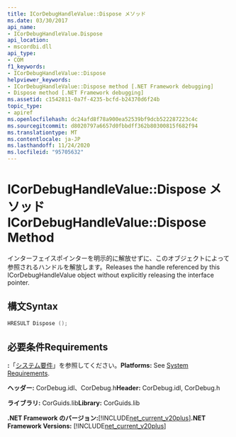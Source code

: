 ```yaml
---
title: ICorDebugHandleValue::Dispose メソッド
ms.date: 03/30/2017
api_name:
- ICorDebugHandleValue.Dispose
api_location:
- mscordbi.dll
api_type:
- COM
f1_keywords:
- ICorDebugHandleValue::Dispose
helpviewer_keywords:
- ICorDebugHandleValue::Dispose method [.NET Framework debugging]
- Dispose method [.NET Framework debugging]
ms.assetid: c1542811-0a7f-4235-bcfd-b24370d6f24b
topic_type:
- apiref
ms.openlocfilehash: dc24afd8f78a900ea52539bf9dcb522287223c4c
ms.sourcegitcommit: d8020797a6657d0fbbdff362b80300815f682f94
ms.translationtype: MT
ms.contentlocale: ja-JP
ms.lasthandoff: 11/24/2020
ms.locfileid: "95705632"
---
```

# <a name="icordebughandlevaluedispose-method"></a><span data-ttu-id="da90d-102">ICorDebugHandleValue::Dispose メソッド</span><span class="sxs-lookup"><span data-stu-id="da90d-102">ICorDebugHandleValue::Dispose Method</span></span>

<span data-ttu-id="da90d-103">インターフェイスポインターを明示的に解放せずに、このオブジェクトによって参照されるハンドルを解放します。</span><span class="sxs-lookup"><span data-stu-id="da90d-103">Releases the handle referenced by this ICorDebugHandleValue object without explicitly releasing the interface pointer.</span></span>  
  
## <a name="syntax"></a><span data-ttu-id="da90d-104">構文</span><span class="sxs-lookup"><span data-stu-id="da90d-104">Syntax</span></span>  
  
```cpp  
HRESULT Dispose ();  
```  
  
## <a name="requirements"></a><span data-ttu-id="da90d-105">必要条件</span><span class="sxs-lookup"><span data-stu-id="da90d-105">Requirements</span></span>  

 <span data-ttu-id="da90d-106">**:**「[システム要件](../../get-started/system-requirements.md)」を参照してください。</span><span class="sxs-lookup"><span data-stu-id="da90d-106">**Platforms:** See [System Requirements](../../get-started/system-requirements.md).</span></span>  
  
 <span data-ttu-id="da90d-107">**ヘッダー:** CorDebug.idl、CorDebug.h</span><span class="sxs-lookup"><span data-stu-id="da90d-107">**Header:** CorDebug.idl, CorDebug.h</span></span>  
  
 <span data-ttu-id="da90d-108">**ライブラリ:** CorGuids.lib</span><span class="sxs-lookup"><span data-stu-id="da90d-108">**Library:** CorGuids.lib</span></span>  
  
 <span data-ttu-id="da90d-109">**.NET Framework のバージョン:**[!INCLUDE[net_current_v20plus](../../../../includes/net-current-v20plus-md.md)]</span><span class="sxs-lookup"><span data-stu-id="da90d-109">**.NET Framework Versions:** [!INCLUDE[net_current_v20plus](../../../../includes/net-current-v20plus-md.md)]</span></span>
